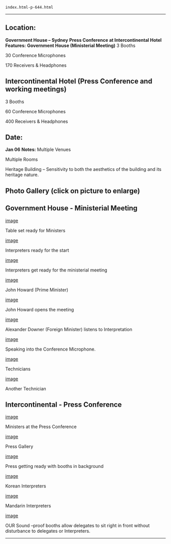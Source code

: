
    index.html-p-644.html
----------------------------------------------------------

## Location:

**Government House – Sydney**    **Press Conference at Intercontinental Hotel**    **Features:**    **Government House (Ministerial Meeting)**    3 Booths

30 Conference Microphones

170 Receivers &amp; Headphones

## Intercontinental Hotel (Press Conference    and working meetings)

3 Booths

60 Conference Microphones

400 Receivers &amp; Headphones

## Date:

**Jan 06**    **Notes:**    Multiple Venues

Multiple Rooms

Heritage Building – Sensitivity to both the aesthetics of the building and its heritage nature.

## Photo Gallery (click on picture to enlarge)

## Government House - Ministerial Meeting

[image](wp-content/uploads/2011/09/table_ministers.jpg)

Table set ready for Ministers

[image](wp-content/uploads/2011/09/interpreters_ready.jpg)

Interpreters ready for the start

[image](wp-content/uploads/2011/09/ministeral_meeting.jpg)

Interpreters get ready for the ministerial meeting

[image](wp-content/uploads/2011/09/prime_minister.jpg)

John Howard (Prime Minister)

[image](wp-content/uploads/2011/09/john_howard_meeting.jpg)

John Howard opens the meeting

[image](wp-content/uploads/2011/09/alexander_downer.jpg)

Alexander Downer (Foreign Minister) listens to Interpretation

[image](wp-content/uploads/2011/09/speaking_conference.jpg)

Speaking into the Conference Microphone.

[image](wp-content/uploads/2011/09/technicians.jpg)

Technicians

[image](wp-content/uploads/2011/09/another_technician.jpg)

Another Technician

## Intercontinental - Press Conference

[image](wp-content/uploads/2011/09/ministers_press_conference.jpg)

Ministers at the Press Conference

[image](wp-content/uploads/2011/09/press_gallery.jpg)

Press Gallery

[image](wp-content/uploads/2011/09/booths_background.jpg)

Press getting ready with booths in background

[image](wp-content/uploads/2011/09/korean_interpreters.jpg)

Korean Interpreters

[image](wp-content/uploads/2011/09/mandarin_interpreters.jpg)

Mandarin Interpreters

[image](wp-content/uploads/2011/09/sound_proof_booth.jpg)

OUR Sound –proof booths allow delegates to sit right in front without disturbance to delegates or Interpreters.




----------------------------------------------------------
